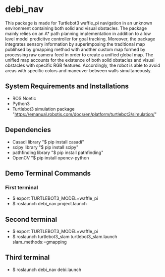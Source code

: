 # debi_nav
This package is made for Turtlebot3 waffle_pi navigation in an unknown environment containing both solid and visual obstacles. The package mainly relies on an A* path planning implementation in addition to a low level model predicitve controller for goal tracking. Moreover, the package integrates sensory information by superimposing the traditional map publihsed by gmapping method with another custom map formed by processing raw camera feed in order to create a unified global map. The unified map accounts for the existence of both solid obstacles and visual obstacles with specific RGB features. Accordingly, the robot is able to avoid areas with specific colors and maneuver between walls simultaneously.

## System Requirements and Installations
- ROS Noetic
- Python3
- Turtlebot3 simulation package "https://emanual.robotis.com/docs/en/platform/turtlebot3/simulation/"

## Dependencies
- Casadi library "$ pip install casadi"
- scipy library "$ pip install scipy"
- pathfinding library "$ pip install pathfinding"
- OpenCV "$ pip install opencv-python

## Demo Terminal Commands
### First terminal
- $ export TURTLEBOT3_MODEL=waffle_pi
- $ roslaunch debi_nav project.launch
## Second terminal
- $ export TURTLEBOT3_MODEL=waffle_pi
- $ roslaunch turtlebot3_slam turtlebot3_slam.launch slam_methods:=gmapping
## Third terminal
- $ roslaunch debi_nav debi.launch
